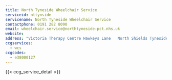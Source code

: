 ```yaml
---
title: North Tyneside Wheelchair Service
serviceid: nttynside
servicename: North Tyneside Wheelchair Service
contactphone: 0191 282 8090
email: wheelchair.service@northtyneside-pct.nhs.uk
website: 
address: "Victoria Therapy Centre Hawkeys Lane   North Shields Tyneside NE29 0SF"
ccgservices:
  - wcs
ccgcodes:
  - e38000127
---
```


{{< ccg_service_detail >}}
